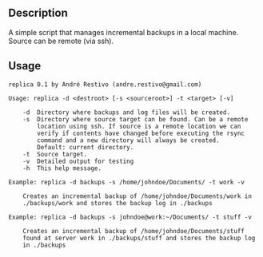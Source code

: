 Description
-----------

A simple script that manages incremental backups in a local machine. Source
can be remote (via ssh).

Usage
-----

	replica 0.1 by André Restivo (andre.restivo@gmail.com)

	Usage: replica -d <destroot> [-s <sourceroot>] -t <target> [-v]

		-d 	Directory where backups and log files will be created.
		-s	Directory where source target can be found. Can be a remote
			location using ssh. If source is a remote location we can 
			verify if contents have changed before executing the rsync
			command and a new directory will always be created.
			Default: current directory.
		-t	Source target.
		-v	Detailed output for testing
		-h	This help message.

	Example: replica -d backups -s /home/johndoe/Documents/ -t work -v

		Creates an incremental backup of /home/johndoe/Documents/work in 
		./backups/work and stores the backup log in ./backups

	Example: replica -d backups -s johndoe@work:~/Documents/ -t stuff -v

		Creates an incremental backup of /home/johndoe/Documents/stuff
		found at server work in ./backups/stuff and stores the backup log 
		in ./backups
